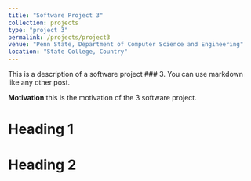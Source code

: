 ```yaml
---
title: "Software Project 3"
collection: projects
type: "project 3"
permalink: /projects/project3
venue: "Penn State, Department of Computer Science and Engineering"
location: "State College, Country"
---
```


This is a description of a software project ### 3. You can use markdown like any other post.

**Motivation**
this is the motivation of the 3 software project.

Heading 1
======

Heading 2
======
